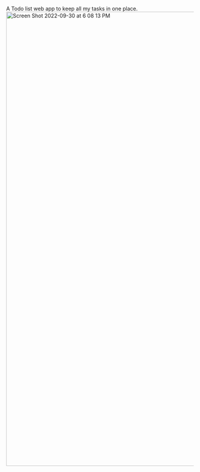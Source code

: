 A Todo list web app to keep all my tasks in one place.
<img width="1218" alt="Screen Shot 2022-09-30 at 6 08 13 PM" src="https://user-images.githubusercontent.com/32455319/193363081-2b893d3d-71c8-47b7-9b13-6d57425519b0.png">
